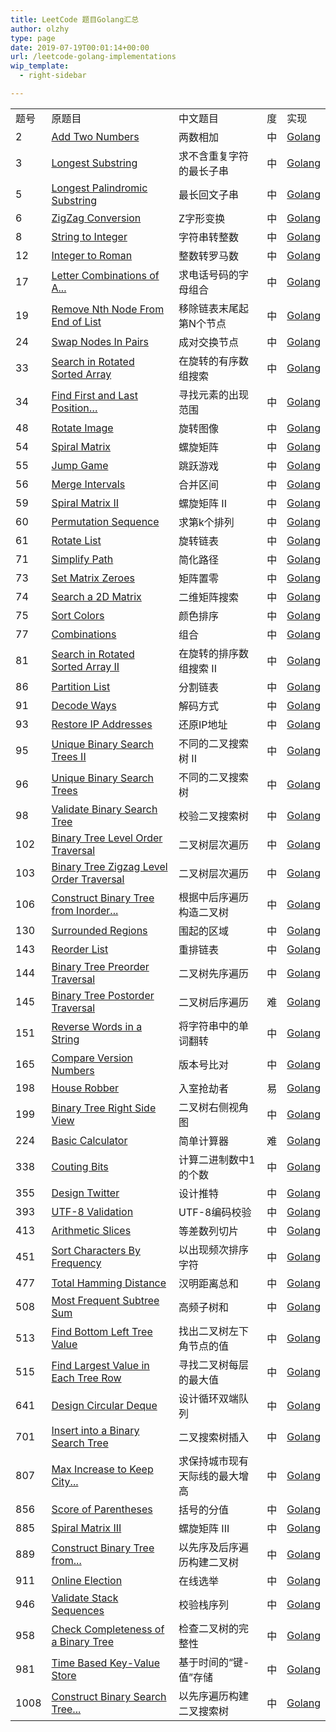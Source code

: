 ```yaml
---
title: LeetCode 题目Golang汇总
author: olzhy
type: page
date: 2019-07-19T00:01:14+00:00
url: /leetcode-golang-implementations
wip_template:
  - right-sidebar

---
```

||||||
|--- |--- |--- |--- |--- |
|题号|原题目|中文题目|度|实现|
|2|[Add Two Numbers](https://leetcode.com/problems/add-two-numbers/)|两数相加|中|[Golang](/posts/leetcode-add-two-numbers.html)|
|3|[Longest Substring](https://leetcode.com/problems/longest-substring-without-repeating-characters/)|求不含重复字符的最长子串|中|[Golang](/posts/leetcode-longest-substring-without-repeating-characters.html)|
|5|[Longest Palindromic Substring](https://leetcode.com/problems/longest-palindromic-substring/)|最长回文子串|中|[Golang](/posts/leetcode-longest-palindromic-substring.html)|
|6|[ZigZag Conversion](https://leetcode.com/problems/zigzag-conversion/)|Z字形变换|中|[Golang](/posts/leetcode-zigzag-conversion.html)|
|8|[String to Integer](https://leetcode.com/problems/string-to-integer-atoi/)|字符串转整数|中|[Golang](/posts/leetcode-string-to-integer.html)|
|12|[Integer to Roman](https://leetcode.com/problems/integer-to-roman/)|整数转罗马数|中|[Golang](/posts/leetcode-integer-to-roman.html)|
|17|[Letter Combinations of A...](https://leetcode.com/problems/letter-combinations-of-a-phone-number/)|求电话号码的字母组合|中|[Golang](/posts/leetcode-letter-combinations-of-a-phone-number.html)|
|19|[Remove Nth Node From End of List](https://leetcode.com/problems/remove-nth-node-from-end-of-list/)|移除链表末尾起第N个节点|中|[Golang](/posts/leetcode-remove-nth-node-from-end-of-list.html)|
|24|[Swap Nodes In Pairs](https://leetcode.com/problems/swap-nodes-in-pairs/)|成对交换节点|中|[Golang](/posts/leetcode-swap-nodes-in-pairs.html)|
|33|[Search in Rotated Sorted Array](https://leetcode.com/problems/search-in-rotated-sorted-array/)|在旋转的有序数组搜索|中|[Golang](/posts/leetcode-search-in-rotated-sorted-array.html)|
|34|[Find First and Last Position…](https://leetcode.com/problems/find-first-and-last-position-of-element-in-sorted-array/)|寻找元素的出现范围|中|[Golang](/posts/leetcode-find-first-and-last-position-of-element-in-sorted-array.html)|
|48|[Rotate Image](https://leetcode.com/problems/rotate-image/)|旋转图像|中|[Golang](/posts/leetcode-rotate-image.html)|
|54|[Spiral Matrix](https://leetcode.com/problems/spiral-matrix/)|螺旋矩阵|中|[Golang](/posts/leetcode-spiral-matrix.html)|
|55|[Jump Game](https://leetcode.com/problems/jump-game/)|跳跃游戏|中|[Golang](/posts/leetcode-jump-game.html)|
|56|[Merge Intervals](https://leetcode.com/problems/merge-intervals/)|合并区间|中|[Golang](/posts/leetcode-merge-intervals.html)|
|59|[Spiral Matrix II](https://leetcode.com/problems/spiral-matrix-ii/)|螺旋矩阵 II|中|[Golang](/posts/leetcode-spiral-matrix-ii.html)|
|60|[Permutation Sequence](https://leetcode.com/problems/permutation-sequence/)|求第k个排列|中|[Golang](/posts/leetcode-permutation-sequence.html)|
|61|[Rotate List](https://leetcode.com/problems/rotate-list/)|旋转链表|中|[Golang](/posts/leetcode-rotate-list.html)|
|71|[Simplify Path](https://leetcode.com/problems/simplify-path/)|简化路径|中|[Golang](/posts/leetcode-simplify-path.html)|
|73|[Set Matrix Zeroes](https://leetcode.com/problems/set-matrix-zeroes/)|矩阵置零|中|[Golang](/posts/leetcode-set-matrix-zeroes.html)|
|74|[Search a 2D Matrix](https://leetcode.com/problems/search-a-2d-matrix/)|二维矩阵搜索|中|[Golang](/posts/leetcode-search-a-2d-matrix.html)|
|75|[Sort Colors](https://leetcode.com/problems/sort-colors/)|颜色排序|中|[Golang](/posts/leetcode-sort-colors.html)|
|77|[Combinations](https://leetcode.com/problems/combinations/)|组合|中|[Golang](/posts/leetcode-combinations.html)|
|81|[Search in Rotated Sorted Array II](https://leetcode.com/problems/search-in-rotated-sorted-array-ii/)|在旋转的排序数组搜索 II|中|[Golang](/posts/search-in-rotated-sorted-array-ii.html)|
|86|[Partition List](https://leetcode.com/problems/partition-list/)|分割链表|中|[Golang](/posts/leetcode-partition-list.html)|
|91|[Decode Ways](https://leetcode.com/problems/decode-ways/)|解码方式|中|[Golang](/posts/leetcode-decode-ways.html)|
|93|[Restore IP Addresses](https://leetcode.com/problems/restore-ip-addresses/)|还原IP地址|中|[Golang](/posts/leetcode-restore-ip-addresses.html)|
|95|[Unique Binary Search Trees II](https://leetcode.com/problems/unique-binary-search-trees-ii/)|不同的二叉搜索树 II|中|[Golang](/posts/leetcode-unique-binary-search-trees-ii.html)|
|96|[Unique Binary Search Trees](https://leetcode.com/problems/unique-binary-search-trees/)|不同的二叉搜索树|中|[Golang](/posts/leetcode-unique-binary-search-trees.html)|
|98|[Validate Binary Search Tree](https://leetcode.com/problems/validate-binary-search-tree/)|校验二叉搜索树|中|[Golang](/posts/leetcode-validate-binary-search-tree.html)|
|102|[Binary Tree Level Order Traversal](https://leetcode.com/problems/binary-tree-level-order-traversal/)|二叉树层次遍历|中|[Golang](/posts/leetcode-binary-tree-level-order-traversal.html)|
|103|[Binary Tree Zigzag Level Order Traversal](https://leetcode.com/problems/binary-tree-zigzag-level-order-traversal/)|二叉树层次遍历|中|[Golang](/posts/leetcode-binary-tree-zigzag-level-order-traversal.html)|
|106|[Construct Binary Tree from Inorder...](https://leetcode.com/problems/construct-binary-tree-from-inorder-and-postorder-traversal/)|根据中后序遍历构造二叉树|中|[Golang](/posts/leetcode-construct-binary-tree-from-inorder-and-postorder-traversal.html)|
|130|[Surrounded Regions](https://leetcode.com/problems/surrounded-regions/)|围起的区域|中|[Golang](/posts/leetcode-surrounded-regions.html)|
|143|[Reorder List](https://leetcode.com/problems/reorder-list/)|重排链表|中|[Golang](/posts/leetcode-reorder-linked-list.html)|
|144|[Binary Tree Preorder Traversal](https://leetcode.com/problems/binary-tree-preorder-traversal/)|二叉树先序遍历|中|[Golang](/posts/leetcode-binary-tree-preorder-traversal.html)|
|145|[Binary Tree Postorder Traversal](https://leetcode.com/problems/binary-tree-postorder-traversal/)|二叉树后序遍历|难|[Golang](/posts/leetcode-binary-tree-postorder-traversal.html)|
|151|[Reverse Words in a String](https://leetcode.com/problems/reverse-words-in-a-string/)|将字符串中的单词翻转|中|[Golang](/posts/leetcode-reverse-words-in-a-string.html)|
|165|[Compare Version Numbers](https://leetcode.com/problems/compare-version-numbers/)|版本号比对|中|[Golang](/posts/leetcode-compare-version-numbers.html)|
|198|[House Robber](https://leetcode.com/problems/house-robber/)|入室抢劫者|易|[Golang](/posts/leetcode-house-robber.html)|
|199|[Binary Tree Right Side View](https://leetcode.com/problems/binary-tree-right-side-view/)|二叉树右侧视角图|中|[Golang](/posts/leetcode-binary-tree-right-side-view.html)|
|224|[Basic Calculator](https://leetcode.com/problems/basic-calculator/)|简单计算器|难|[Golang](/posts/leetcode-basic-calculator.html)|
|338|[Couting Bits](https://leetcode.com/problems/counting-bits/)|计算二进制数中1的个数|中|[Golang](/posts/leetcode-counting-binary-bits.html)|
|355|[Design Twitter](https://leetcode.com/problems/design-twitter/)|设计推特|中|[Golang](/posts/leetcode-design-twitter.html)|
|393|[UTF-8 Validation](https://leetcode.com/problems/utf-8-validation/)|UTF-8编码校验|中|[Golang](/posts/leetcode-utf8-validation.html)|
|413|[Arithmetic Slices](https://leetcode.com/problems/arithmetic-slices/)|等差数列切片|中|[Golang](/posts/leetcode-arithmetic-slices.html)|
|451|[Sort Characters By Frequency](https://leetcode.com/problems/sort-characters-by-frequency/)|以出现频次排序字符|中|[Golang](/posts/leetcode-sort-characters-by-frequency.html)|
|477|[Total Hamming Distance](https://leetcode.com/problems/total-hamming-distance/)|汉明距离总和|中|[Golang](/posts/leetcode-total-hamming-distance.html)|
|508|[Most Frequent Subtree Sum](https://leetcode.com/problems/most-frequent-subtree-sum/)|高频子树和|中|[Golang](/posts/leetcode-most-frequent-subtree-sum.html)|
|513|[Find Bottom Left Tree Value](https://leetcode.com/problems/find-bottom-left-tree-value/)|找出二叉树左下角节点的值|中|[Golang](/posts/leetcode-find-bottom-left-tree-value.html)|
|515|[Find Largest Value in Each Tree Row](https://leetcode.com/problems/find-largest-value-in-each-tree-row/)|寻找二叉树每层的最大值|中|[Golang](/posts/leetcode-find-largest-value-in-each-tree-row.html)|
|641|[Design Circular Deque](https://leetcode.com/problems/design-circular-deque/)|设计循环双端队列|中|[Golang](/posts/leetcode-design-circular-deque.html)|
|701|[Insert into a Binary Search Tree](https://leetcode.com/problems/insert-into-a-binary-search-tree/)|二叉搜索树插入|中|[Golang](/posts/leetcode-insert-into-a-binary-search-tree.html)|
|807|[Max Increase to Keep City...](https://leetcode.com/problems/max-increase-to-keep-city-skyline/)|求保持城市现有天际线的最大增高|中|[Golang](/posts/leetcode-max-increase-to-keep-city-skyline.html)|
|856|[Score of Parentheses](https://leetcode.com/problems/score-of-parentheses/)|括号的分值|中|[Golang](/posts/leetcode-score-of-parentheses.html)|
|885|[Spiral Matrix III](https://leetcode.com/problems/spiral-matrix-iii/)|螺旋矩阵 III|中|[Golang](/posts/leetcode-spiral-matrix-iii.html)|
|889|[Construct Binary Tree from...](https://leetcode.com/problems/construct-binary-tree-from-preorder-and-postorder-traversal/)|以先序及后序遍历构建二叉树|中|[Golang](/posts/leetcode-construct-binary-tree-from-preorder-and-postorder-traversal.html)|
|911|[Online Election](https://leetcode.com/problems/online-election/)|在线选举|中|[Golang](/posts/leetcode-online-election.html)|
|946|[Validate Stack Sequences](https://leetcode.com/problems/validate-stack-sequences/)|校验栈序列|中|[Golang](/posts/leetcode-validate-stack-sequences.html)|
|958|[Check Completeness of a Binary Tree](https://leetcode.com/problems/check-completeness-of-a-binary-tree/)|检查二叉树的完整性|中|[Golang](/posts/leetcode-check-completeness-of-a-binary-tree.html)|
|981|[Time Based Key-Value Store](https://leetcode.com/problems/time-based-key-value-store/)|基于时间的“键-值”存储|中|[Golang](/posts/leetcode-time-based-key-value-store.html)|
|1008|[Construct Binary Search Tree...](https://leetcode.com/problems/construct-binary-search-tree-from-preorder-traversal/)|以先序遍历构建二叉搜索树|中|[Golang](/posts/leetcode-construct-binary-search-tree-from-preorder-traversal.html)|
